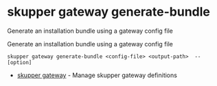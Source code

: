 # skupper gateway generate-bundle

Generate an installation bundle using a gateway config file

Generate an installation bundle using a gateway config file

    skupper gateway generate-bundle <config-file> <output-path>  --[option]

* [skupper gateway](skupper_gateway.adoc)	 - Manage skupper gateway definitions
